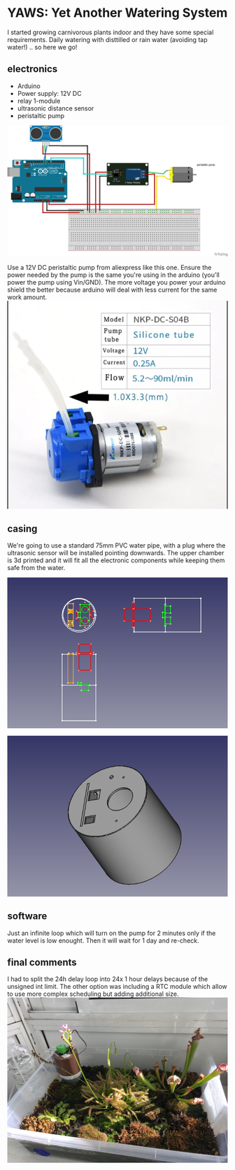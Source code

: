 # YAWS: Yet Another Watering System
I started growing carnivorous plants indoor and they have some special requirements. Daily watering with disttilled or rain water (avoiding tap water!) .. so here we go!
## electronics
* Arduino
* Power supply: 12V DC
* relay 1-module
* ultrasonic distance sensor
* peristaltic pump

![](wiring.png "wiring diagram")

Use a 12V DC peristaltic pump from aliexpress like this one. Ensure the power needed by the pump is the same you're using in the arduino (you'll power the pump using Vin/GND). The more voltage you power your arduino shield the better because arduino will deal with less current for the same work amount.
![](peristaltic_pump.png)

## casing
We're going to use a standard 75mm PVC water pipe, with a plug where the ultrasonic sensor will be installed pointing downwards.
The upper chamber is 3d printed and it will fit all the electronic components while keeping them safe from the water.

![](projection.png "full casing")

![](3d_view.png "3d printed")

## software
Just an infinite loop which will turn on the pump for 2 minutes only if the water level is low enought. Then it will wait for 1 day and re-check.

## final comments
I had to split the 24h delay loop into 24x 1 hour delays because of the unsigned int limit. The other option was including a RTC module which allow to use more complex scheduling but adding additional size.
![](final.jpg)